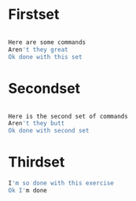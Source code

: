 # Firstset
```bash

Here are some commands
Aren't they great
Ok done with this set
```

# Secondset
```bash

Here is the second set of commands
Aren't they butt
Ok done with second set
```

# Thirdset
```bash
I'm so done with this exercise
Ok I'm done
```
